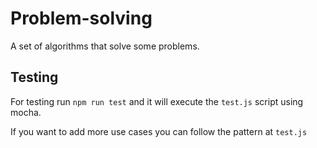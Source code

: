 # Problem-solving

A set of algorithms that solve some problems.

## Testing

For testing run `npm run test` and it will execute the `test.js` script using mocha.

If you want to add more use cases you can follow the pattern at `test.js`
